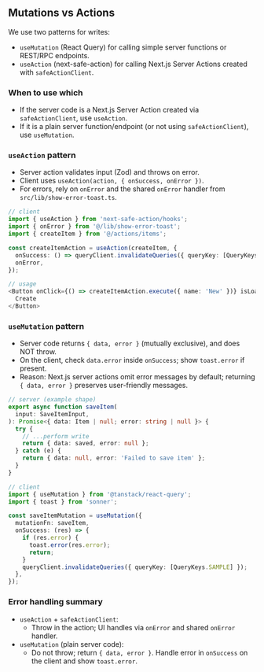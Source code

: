## Mutations vs Actions

We use two patterns for writes:

- `useMutation` (React Query) for calling simple server functions or REST/RPC endpoints.
- `useAction` (next-safe-action) for calling Next.js Server Actions created with `safeActionClient`.

### When to use which

- If the server code is a Next.js Server Action created via `safeActionClient`, use `useAction`.
- If it is a plain server function/endpoint (or not using `safeActionClient`), use `useMutation`.

### `useAction` pattern

- Server action validates input (Zod) and throws on error.
- Client uses `useAction(action, { onSuccess, onError })`.
- For errors, rely on `onError` and the shared `onError` handler from `src/lib/show-error-toast.ts`.

```ts
// client
import { useAction } from 'next-safe-action/hooks';
import { onError } from '@/lib/show-error-toast';
import { createItem } from '@/actions/items';

const createItemAction = useAction(createItem, {
  onSuccess: () => queryClient.invalidateQueries({ queryKey: [QueryKeys.SAMPLE] }),
  onError,
});

// usage
<Button onClick={() => createItemAction.execute({ name: 'New' })} isLoading={createItemAction.isPending}>
  Create
</Button>
```

### `useMutation` pattern

- Server code returns `{ data, error }` (mutually exclusive), and does NOT throw.
- On the client, check `data.error` inside `onSuccess`; show `toast.error` if present.
- Reason: Next.js server actions omit error messages by default; returning `{ data, error }` preserves user-friendly messages.

```ts
// server (example shape)
export async function saveItem(
  input: SaveItemInput,
): Promise<{ data: Item | null; error: string | null }> {
  try {
    // ...perform write
    return { data: saved, error: null };
  } catch (e) {
    return { data: null, error: 'Failed to save item' };
  }
}

// client
import { useMutation } from '@tanstack/react-query';
import { toast } from 'sonner';

const saveItemMutation = useMutation({
  mutationFn: saveItem,
  onSuccess: (res) => {
    if (res.error) {
      toast.error(res.error);
      return;
    }
    queryClient.invalidateQueries({ queryKey: [QueryKeys.SAMPLE] });
  },
});
```

### Error handling summary

- `useAction` + `safeActionClient`:
  - Throw in the action; UI handles via `onError` and shared `onError` handler.
- `useMutation` (plain server code):
  - Do not throw; return `{ data, error }`. Handle error in `onSuccess` on the client and show `toast.error`.
